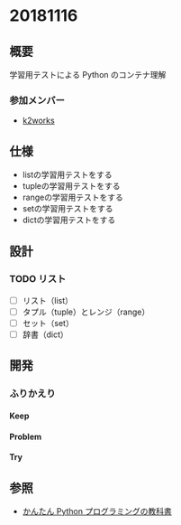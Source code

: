 # 20181116

## 概要

学習用テストによる Python のコンテナ理解

### 参加メンバー

- [k2works](https://github.com/k2works)

## 仕様

- listの学習用テストをする
- tupleの学習用テストをする
- rangeの学習用テストをする
- setの学習用テストをする
- dictの学習用テストをする

## 設計

### TODO リスト

- [ ] リスト（list）
- [ ] タプル（tuple）とレンジ（range）
- [ ] セット（set）
- [ ] 辞書（dict）

## 開発

### ふりかえり

#### Keep

#### Problem

#### Try

## 参照

- [かんたん Python プログラミングの教科書](https://www.amazon.co.jp/dp/B07B4TTS24/ref=dp-kindle-redirect?_encoding=UTF8&btkr=1)
